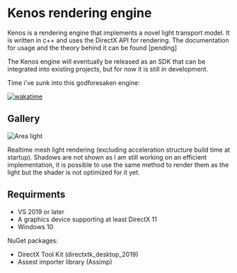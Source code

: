 # Kenos rendering engine

Kenos is a rendering engine that implements a novel light transport model. It is written in c++ and uses the DirectX API for rendering. The documentation for usage and the theory behind it can be found [pending]

The Kenos engine will eventually be released as an SDK that can be integrated into existing projects, but for now it is still in development.

Time i've sunk into this godforesaken engine:

[![wakatime](https://wakatime.com/badge/user/d180c526-abf9-476f-8a23-3c9d61319011/project/3ab00ff3-2a48-416a-a5b0-89a931215c7a.svg)](https://wakatime.com/badge/user/d180c526-abf9-476f-8a23-3c9d61319011/project/3ab00ff3-2a48-416a-a5b0-89a931215c7a)

## Gallery
![Area light](https://cdn.discordapp.com/attachments/962154339709890571/1141293540106850355/image.png)

Realtime mesh light rendering (excluding acceleration structure build time at startup). Shadows are not shown as I am still working on an efficient implementation, it is possible to use the same method to render them as the light but the shader is not optimized for it yet.

## Requirments
- VS 2019 or later
- A graphics device supporting at least DirectX 11
- Windows 10

NuGet packages:
- DirectX Tool Kit (directxtk_desktop_2019)
- Assest importer library (Assimp)
